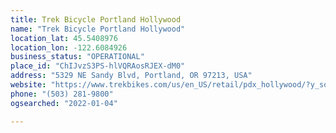 ```yaml
---
title: Trek Bicycle Portland Hollywood
name: "Trek Bicycle Portland Hollywood"
location_lat: 45.5408976
location_lon: -122.6084926
business_status: "OPERATIONAL"
place_id: "ChIJvzS3PS-hlVQRAosRJEX-dM0"
address: "5329 NE Sandy Blvd, Portland, OR 97213, USA"
website: "https://www.trekbikes.com/us/en_US/retail/pdx_hollywood/?y_source=1_MjI1NTk2OTAtNzE1LWxvY2F0aW9uLndlYnNpdGU%3D"
phone: "(503) 281-9800"
ogsearched: "2022-01-04"

---
```

